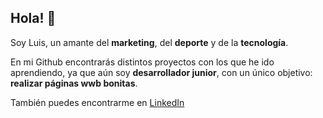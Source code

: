 ## Hola! 👋

Soy Luis, un amante del **marketing**, del **deporte** y de la **tecnología**.

En mi Github encontrarás distintos proyectos con los que he ido aprendiendo, ya que aún soy **desarrollador junior**, 
con un único objetivo: 
**realizar páginas wwb bonitas**.

También puedes encontrarme en [LinkedIn](https://www.linkedin.com/in/luisherediaj/)

<!--
**Luisherediaj/Luisherediaj** is a ✨ _special_ ✨ repository because its `README.md` (this file) appears on your GitHub profile.

Here are some ideas to get you started:

- 🔭 I’m currently working on ...
- 🌱 I’m currently learning ...
- 👯 I’m looking to collaborate on ...
- 🤔 I’m looking for help with ...
- 💬 Ask me about ...
- 📫 How to reach me: ...
- 😄 Pronouns: ...
- ⚡ Fun fact: ...
-->
